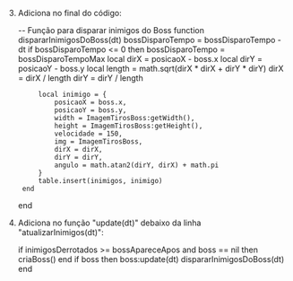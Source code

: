 
3. Adiciona no final do código:

    -- Função para disparar inimigos do Boss
    function dispararInimigosDoBoss(dt)
        bossDisparoTempo = bossDisparoTempo - dt
        if bossDisparoTempo <= 0 then
            bossDisparoTempo = bossDisparoTempoMax
            local dirX = posicaoX - boss.x
            local dirY = posicaoY - boss.y
            local length = math.sqrt(dirX * dirX + dirY * dirY)
            dirX = dirX / length
            dirY = dirY / length
        
            local inimigo = {
                posicaoX = boss.x,
                posicaoY = boss.y,
                width = ImagemTirosBoss:getWidth(),
                height = ImagemTirosBoss:getHeight(),
                velocidade = 150,
                img = ImagemTirosBoss,
                dirX = dirX,
                dirY = dirY,
                angulo = math.atan2(dirY, dirX) + math.pi
            }
            table.insert(inimigos, inimigo)
        end
    end

4. Adiciona no função "update(dt)" debaixo da linha "atualizarInimigos(dt)":

    if inimigosDerrotados >= bossApareceApos and boss == nil then
         criaBoss()
     end
     if boss then
         boss:update(dt)
         dispararInimigosDoBoss(dt)
     end



